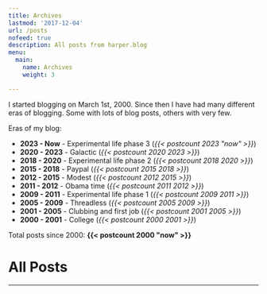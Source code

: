 ```yaml
---
title: Archives
lastmod: '2017-12-04'
url: /posts
nofeed: true
description: All posts from harper.blog
menu:
  main:
    name: Archives
    weight: 3

---
```


I started blogging on March 1st, 2000. Since then I have had many different eras of blogging. Some with lots of blog posts, others with very few.

Eras of my blog:
- **2023 - Now** - Experimental life phase 3 (*{{< postcount 2023 "now" >}}*)
- **2020 - 2023** - Galactic (*{{< postcount 2020 2023 >}}*)
- **2018 - 2020** - Experimental life phase 2 (*{{< postcount 2018 2020 >}}*)
- **2015 - 2018** - Paypal (*{{< postcount 2015 2018 >}}*)
- **2012 - 2015** - Modest (*{{< postcount 2012 2015 >}}*)
- **2011 - 2012** - Obama time (*{{< postcount 2011 2012 >}}*)
- **2009 - 2011** - Experimental life phase 1 (*{{< postcount 2009 2011 >}}*)
- **2005 - 2009** - Threadless (*{{< postcount 2005 2009 >}}*)
- **2001 - 2005** - Clubbing and first job (*{{< postcount 2001 2005 >}}*)
- **2000 - 2001** - College (*{{< postcount 2000 2001 >}}*)

Total posts since 2000: **{{< postcount 2000 "now" >}}**

# All Posts

---
